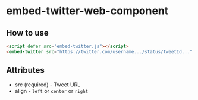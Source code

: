 # embed-twitter-web-component

## How to use

```html
<script defer src="embed-twitter.js"></script>
<embed-twitter src="https://twitter.com/username.../status/tweetId..." align="left"/>
```

## Attributes

* src (required) - Tweet URL
* align - `left` or `center` or `right`